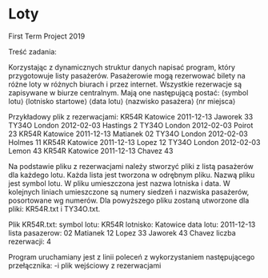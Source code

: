 # Loty
First Term Project 2019


Treść zadania:

Korzystając z dynamicznych struktur danych napisać program, który przygotowuje listy pasażerów. 
Pasażerowie mogą rezerwować bilety na różne loty w różnych biurach i przez internet. Wszystkie rezerwacje są zapisywane w biurze centralnym. 
Mają one następującą postać:
⟨symbol lotu⟩ ⟨lotnisko startowe⟩ ⟨data lotu⟩ ⟨nazwisko pasażera⟩ ⟨nr miejsca⟩

Przykładowy plik z rezerwacjami:
KR54R Katowice 2011-12-13 Jaworek 33 
TY34O London 2012-02-03 Hastings 2 
TY34O London 2012-02-03 Poirot 23 
KR54R Katowice 2011-12-13 Matianek 02 
TY34O London 2012-02-03 Holmes 11 
KR54R Katowice 2011-12-13 Lopez 12 
TY34O London 2012-02-03 Lemon 43 
KR54R Katowice 2011-12-13 Chavez 43

Na podstawie pliku z rezerwacjami należy stworzyć pliki z listą pasażerów dla każdego lotu. 
Każda lista jest tworzona w odrębnym pliku. Nazwą pliku jest symbol lotu. W pliku umieszczona jest nazwa lotniska i data. 
W kolejnych liniach umieszczone są numery siedzeń i nazwiska pasażerów, posortowane wg numerów. 
Dla powyższego pliku zostaną utworzone dla pliki: KR54R.txt i TY34O.txt.

Plik KR54R.txt:
symbol lotu: KR54R lotnisko: Katowice data lotu: 2011-12-13
lista pasazerow: 02 Matianek
12 Lopez
33 Jaworek
43 Chavez
liczba rezerwacji: 4

Program uruchamiany jest z linii poleceń z wykorzystaniem następującego przełącznika: 
-i plik wejściowy z rezerwacjami
